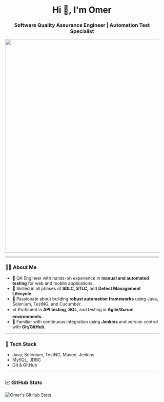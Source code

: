 <h1 align="center">Hi 👋, I'm Omer</h1>
<h3 align="center">Software Quality Assurance Engineer | Automation Test Specialist</h3>


<p align="center">
  <img src="https://media3.giphy.com/media/v1.Y2lkPTc5MGI3NjExbjZhMjhtNHhvdTBkOWd3bGxvcW93NHR3dmI2ajk1aWlzeGN3ZW9ueiZlcD12MV9pbnRlcm5hbF9naWZfYnlfaWQmY3Q9Zw/MD0svLSDeudszrNrp0/giphy.gif" width="700" />
</p>



---

### 👨‍💻 About Me

- 🔎 QA Engineer with hands-on experience in **manual and automated testing** for web and mobile applications.
- 🧪 Skilled in all phases of **SDLC, STLC**, and **Defect Management Lifecycle**.
- 🚀 Passionate about building **robust automation frameworks** using Java, Selenium, TestNG, and Cucumber.
- 📊 Proficient in **API testing**, **SQL**, and testing in **Agile/Scrum environments**.
- 🧰 Familiar with continuous integration using **Jenkins** and version control with **Git/GitHub**.
---

### 🔧 Tech Stack

- Java, Selenium, TestNG, Maven, Jenkins  
- MySQL, JDBC  
- Git & GitHub  

---

### 📈 GitHub Stats

![Omer's GitHub Stats](https://github-readme-stats.vercel.app/api?username=palanque92&show_icons=true&theme=radical)
